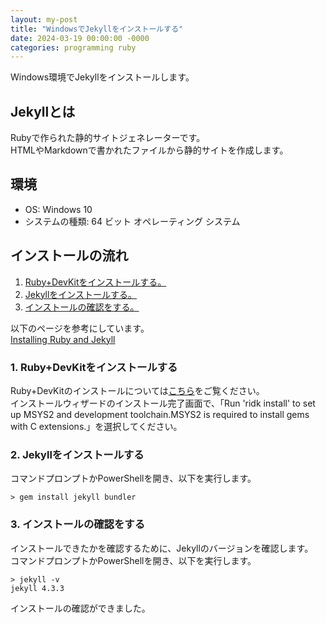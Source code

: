 ```yaml
---
layout: my-post
title: "WindowsでJekyllをインストールする"
date: 2024-03-19 00:00:00 -0000
categories: programming ruby
---
```


Windows環境でJekyllをインストールします。

## Jekyllとは
Rubyで作られた静的サイトジェネレーターです。  
HTMLやMarkdownで書かれたファイルから静的サイトを作成します。  

## 環境
- OS: Windows 10
- システムの種類: 64 ビット オペレーティング システム

## インストールの流れ
1. [Ruby+DevKitをインストールする。](#1-rubydevkitをインストールする)
2. [Jekyllをインストールする。](#2-jekyllをインストールする)
3. [インストールの確認をする。](#3-インストールの確認をする)

以下のページを参考にしています。  
[Installing Ruby and Jekyll](https://jekyllrb.com/docs/installation/windows/)

### 1. Ruby+DevKitをインストールする
Ruby+DevKitのインストールについては[こちら](/programming/ruby/2024/03/18/installing-ruby-on-windows)をご覧ください。   
インストールウィザードのインストール完了画面で、「Run 'ridk install' to set up MSYS2 and development toolchain.MSYS2 is required to install gems with C extensions.」を選択してください。

### 2. Jekyllをインストールする
コマンドプロンプトかPowerShellを開き、以下を実行します。
```
> gem install jekyll bundler
```

### 3. インストールの確認をする
インストールできたかを確認するために、Jekyllのバージョンを確認します。  
コマンドプロンプトかPowerShellを開き、以下を実行します。  
```
> jekyll -v
jekyll 4.3.3
```
インストールの確認ができました。
